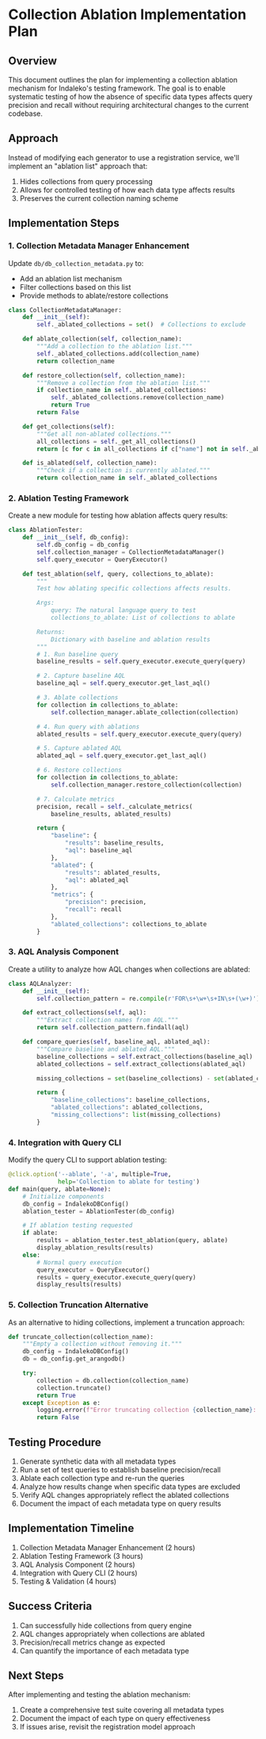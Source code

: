 # Collection Ablation Implementation Plan

## Overview

This document outlines the plan for implementing a collection ablation mechanism for Indaleko's testing framework. The goal is to enable systematic testing of how the absence of specific data types affects query precision and recall without requiring architectural changes to the current codebase.

## Approach

Instead of modifying each generator to use a registration service, we'll implement an "ablation list" approach that:

1. Hides collections from query processing
2. Allows for controlled testing of how each data type affects results
3. Preserves the current collection naming scheme

## Implementation Steps

### 1. Collection Metadata Manager Enhancement

Update `db/db_collection_metadata.py` to:
- Add an ablation list mechanism
- Filter collections based on this list
- Provide methods to ablate/restore collections

```python
class CollectionMetadataManager:
    def __init__(self):
        self._ablated_collections = set()  # Collections to exclude

    def ablate_collection(self, collection_name):
        """Add a collection to the ablation list."""
        self._ablated_collections.add(collection_name)
        return collection_name

    def restore_collection(self, collection_name):
        """Remove a collection from the ablation list."""
        if collection_name in self._ablated_collections:
            self._ablated_collections.remove(collection_name)
            return True
        return False

    def get_collections(self):
        """Get all non-ablated collections."""
        all_collections = self._get_all_collections()
        return [c for c in all_collections if c["name"] not in self._ablated_collections]

    def is_ablated(self, collection_name):
        """Check if a collection is currently ablated."""
        return collection_name in self._ablated_collections
```

### 2. Ablation Testing Framework

Create a new module for testing how ablation affects query results:

```python
class AblationTester:
    def __init__(self, db_config):
        self.db_config = db_config
        self.collection_manager = CollectionMetadataManager()
        self.query_executor = QueryExecutor()

    def test_ablation(self, query, collections_to_ablate):
        """
        Test how ablating specific collections affects results.

        Args:
            query: The natural language query to test
            collections_to_ablate: List of collections to ablate

        Returns:
            Dictionary with baseline and ablation results
        """
        # 1. Run baseline query
        baseline_results = self.query_executor.execute_query(query)

        # 2. Capture baseline AQL
        baseline_aql = self.query_executor.get_last_aql()

        # 3. Ablate collections
        for collection in collections_to_ablate:
            self.collection_manager.ablate_collection(collection)

        # 4. Run query with ablations
        ablated_results = self.query_executor.execute_query(query)

        # 5. Capture ablated AQL
        ablated_aql = self.query_executor.get_last_aql()

        # 6. Restore collections
        for collection in collections_to_ablate:
            self.collection_manager.restore_collection(collection)

        # 7. Calculate metrics
        precision, recall = self._calculate_metrics(
            baseline_results, ablated_results)

        return {
            "baseline": {
                "results": baseline_results,
                "aql": baseline_aql
            },
            "ablated": {
                "results": ablated_results,
                "aql": ablated_aql
            },
            "metrics": {
                "precision": precision,
                "recall": recall
            },
            "ablated_collections": collections_to_ablate
        }
```

### 3. AQL Analysis Component

Create a utility to analyze how AQL changes when collections are ablated:

```python
class AQLAnalyzer:
    def __init__(self):
        self.collection_pattern = re.compile(r'FOR\s+\w+\s+IN\s+(\w+)')

    def extract_collections(self, aql):
        """Extract collection names from AQL."""
        return self.collection_pattern.findall(aql)

    def compare_queries(self, baseline_aql, ablated_aql):
        """Compare baseline and ablated AQL."""
        baseline_collections = self.extract_collections(baseline_aql)
        ablated_collections = self.extract_collections(ablated_aql)

        missing_collections = set(baseline_collections) - set(ablated_collections)

        return {
            "baseline_collections": baseline_collections,
            "ablated_collections": ablated_collections,
            "missing_collections": list(missing_collections)
        }
```

### 4. Integration with Query CLI

Modify the query CLI to support ablation testing:

```python
@click.option('--ablate', '-a', multiple=True,
              help='Collection to ablate for testing')
def main(query, ablate=None):
    # Initialize components
    db_config = IndalekoDBConfig()
    ablation_tester = AblationTester(db_config)

    # If ablation testing requested
    if ablate:
        results = ablation_tester.test_ablation(query, ablate)
        display_ablation_results(results)
    else:
        # Normal query execution
        query_executor = QueryExecutor()
        results = query_executor.execute_query(query)
        display_results(results)
```

### 5. Collection Truncation Alternative

As an alternative to hiding collections, implement a truncation approach:

```python
def truncate_collection(collection_name):
    """Empty a collection without removing it."""
    db_config = IndalekoDBConfig()
    db = db_config.get_arangodb()

    try:
        collection = db.collection(collection_name)
        collection.truncate()
        return True
    except Exception as e:
        logging.error(f"Error truncating collection {collection_name}: {e}")
        return False
```

## Testing Procedure

1. Generate synthetic data with all metadata types
2. Run a set of test queries to establish baseline precision/recall
3. Ablate each collection type and re-run the queries
4. Analyze how results change when specific data types are excluded
5. Verify AQL changes appropriately reflect the ablated collections
6. Document the impact of each metadata type on query results

## Implementation Timeline

1. Collection Metadata Manager Enhancement (2 hours)
2. Ablation Testing Framework (3 hours)
3. AQL Analysis Component (2 hours)
4. Integration with Query CLI (2 hours)
5. Testing & Validation (4 hours)

## Success Criteria

1. Can successfully hide collections from query engine
2. AQL changes appropriately when collections are ablated
3. Precision/recall metrics change as expected
4. Can quantify the importance of each metadata type

## Next Steps

After implementing and testing the ablation mechanism:

1. Create a comprehensive test suite covering all metadata types
2. Document the impact of each type on query effectiveness
3. If issues arise, revisit the registration model approach
